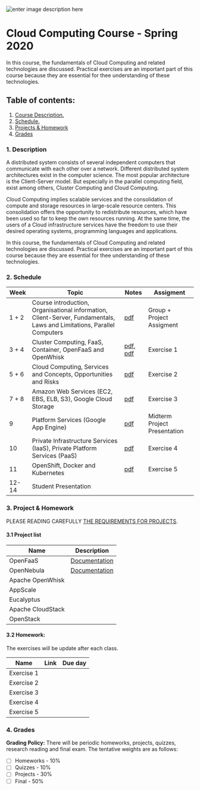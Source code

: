 ![enter image description here](https://www.uit.edu.vn/sites/vi/files/banner.png)

# Cloud Computing Course - Spring 2020
In this course, the fundamentals of Cloud Computing and related technologies are discussed. Practical exercises are an important part of this course because they are essential for thee understanding of these technologies.

## Table of contents:
1.  [ Course Description. ](#desc)
2. [ Schedule. ](#schedule)
3. [Projects & Homework](#projects)
4. [Grades](#grade)

<a  name="desc"></a>
### 1. Description

A distributed system consists of several independent computers that communicate with each other over a network. Different distributed system architectures exist in the computer science. The most popular architecture is the Client-Server model. But especially in the parallel computing field, exist among others, Cluster Computing and Cloud Computing.

Cloud Computing implies scalable services and the consolidation of compute and storage resources in large-scale resource centers. This consolidation offers the opportunity to redistribute resources, which have been used so far to keep the own resources running. At the same time, the users of a Cloud infrastructure services have the freedom to use their desired operating systems, programming languages ​​and applications.

In this course, the fundamentals of Cloud Computing and related technologies are discussed. Practical exercises are an important part of this course because they are essential for thee understanding of these technologies.

<a  name="schedule"></a>
### 2. Schedule

|  Week | Topic | Notes | Assigment
|---|---|---|---|
| 1 + 2  | Course introduction, Organisational information, Client-Server, Fundamentals, Laws and Limitations, Parallel Computers |[pdf](resourses/slides/slideset_01.pdf)| Group + Project Assigment|
| 3 + 4  | Cluster Computing, FaaS, Container, OpenFaaS and OpenWhisk |[pdf](resourses/slides/slideset_02.pdf), [pdf](resourses/slides/Function_as_a_Service.pdf)| Exercise 1|
| 5 + 6  | Cloud Computing, Services and Concepts, Opportunities and Risks |[pdf](resourses/slides/slideset_03.pdf)| Exercise 2|
| 7 + 8  | Amazon Web Services (EC2, EBS, ELB, S3), Google Cloud Storage |[pdf](resourses/slides/slideset_04.pdf)| Exercise 3|
| 9  | Platform Services (Google App Engine) |[pdf](resourses/slides/slideset_05.pdf)| Midterm Project Presentation|
| 10  | Private Infrastructure Services (IaaS), Private Platform Services (PaaS) |[pdf](resourses/slides/slideset_06.pdf)| Exercise 4|
| 11  | OpenShift, Docker and Kubernetes |[pdf](resourses/slides/OpenShift_slide.pdf)| Exercise 5|
| 12-14  | Student Presentation || |

<a  name="grades"></a>
### 3. Project & Homework
PLEASE READING CAREFULLY [THE REQUIREMENTS FOR PROJECTS](resourses/projects/project-2.md).

#### 3.1 Project list
| Name | Description
|---| ---|
| OpenFaaS | [Documentation](resourses/projects/OpenFaaS_Installation_Guide.pdf)
| OpenNebula | [Documentation](resourses/projects/OpenNebulaGuide.pdf)
| Apache OpenWhisk |
|  AppScale |
|  Eucalyptus |
|   Apache CloudStack |
|   OpenStack |

#### 3.2 Homework:
The exercises will be update after each class.

| Name | Link | Due day
|---| ---| ---|
| Exercise 1 |
| Exercise 2 |
| Exercise 3 |
| Exercise 4 |
| Exercise 5 |



<a  name="grades"></a>
### 4. Grades
**Grading Policy:** There will be periodic homeworks, projects, quizzes, research reading and final exam. The tentative weights are as follows:
 - [ ] Homeworks - 10%
 - [ ] Quizzes - 10%
 - [ ] Projects - 30%
 - [ ] Final - 50%
